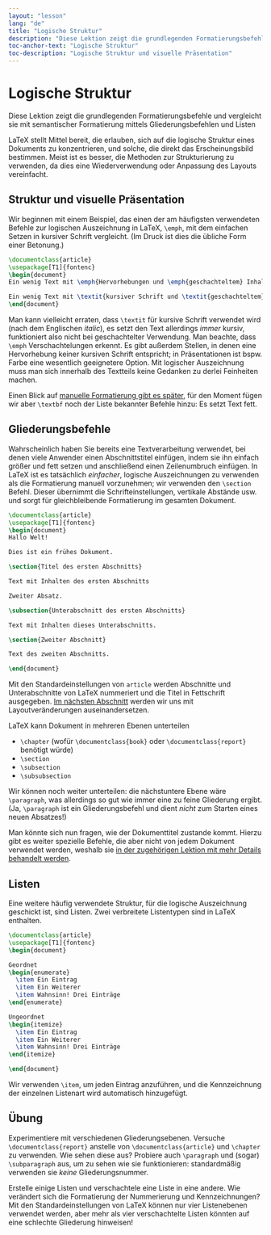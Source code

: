 ```yaml
---
layout: "lesson"
lang: "de"
title: "Logische Struktur"
description: "Diese Lektion zeigt die grundlegenden Formatierungsbefehle und vergleicht sie mit semantischer Formatierung mittels Gliederungsbefehlen und Listen"
toc-anchor-text: "Logische Struktur"
toc-description: "Logische Struktur und visuelle Präsentation"
---
```


# Logische Struktur

<span
  class="summary">Diese Lektion zeigt die grundlegenden Formatierungsbefehle und vergleicht sie mit semantischer Formatierung mittels Gliederungsbefehlen und Listen</span>

LaTeX stellt Mittel bereit, die erlauben, sich auf die logische Struktur eines
Dokuments zu konzentrieren, und solche, die direkt das Erscheinungsbild
bestimmen. Meist ist es besser, die Methoden zur Strukturierung zu verwenden, da
dies eine Wiederverwendung oder Anpassung des Layouts vereinfacht.

## Struktur und visuelle Präsentation

Wir beginnen mit einem Beispiel, das einen der am häufigsten verwendeten Befehle
zur logischen Auszeichnung in LaTeX, `\emph`, mit dem einfachen Setzen in
kursiver Schrift vergleicht. (Im Druck ist dies die übliche Form einer
Betonung.)

```latex
\documentclass{article}
\usepackage[T1]{fontenc}
\begin{document}
Ein wenig Text mit \emph{Hervorhebungen und \emph{geschachteltem} Inhalt}.

Ein wenig Text mit \textit{kursiver Schrift und \textit{geschachteltem} Inhalt}.
\end{document}
```

Man kann vielleicht erraten, dass `\textit` für kursive Schrift verwendet wird
(nach dem Englischen _italic_), es setzt den Text allerdings _immer_ kursiv,
funktioniert also nicht bei geschachtelter Verwendung. Man beachte, dass `\emph`
Verschachtelungen erkennt. Es gibt außerdem Stellen, in denen eine Hervorhebung
keiner kursiven Schrift entspricht; in Präsentationen ist bspw. Farbe eine
wesentlich geeignetere Option. Mit logischer Auszeichnung muss man sich
innerhalb des Textteils keine Gedanken zu derlei Feinheiten machen.

Einen Blick auf [manuelle Formatierung gibt es später](lesson-11), für den
Moment fügen wir aber `\textbf` noch der Liste bekannter Befehle hinzu: Es setzt
Text fett.

## Gliederungsbefehle

Wahrscheinlich haben Sie bereits eine Textverarbeitung verwendet, bei denen
viele Anwender einen Abschnittstitel einfügen, indem sie ihn einfach größer und
fett setzen und anschließend einen Zeilenumbruch einfügen. In LaTeX ist es
tatsächlich _einfacher_, logische Auszeichnungen zu verwenden als die
Formatierung manuell vorzunehmen; wir verwenden den `\section` Befehl. Dieser
übernimmt die Schrifteinstellungen, vertikale Abstände usw. und sorgt für
gleichbleibende Formatierung im gesamten Dokument.

```latex
\documentclass{article}
\usepackage[T1]{fontenc}
\begin{document}
Hallo Welt!

Dies ist ein frühes Dokument.

\section{Titel des ersten Abschnitts}

Text mit Inhalten des ersten Abschnitts

Zweiter Absatz.

\subsection{Unterabschnitt des ersten Abschnitts}

Text mit Inhalten dieses Unterabschnitts.

\section{Zweiter Abschnitt}

Text des zweiten Abschnitts.

\end{document}
```

Mit den Standardeinstellungen von `article` werden Abschnitte und
Unterabschnitte von LaTeX nummeriert und die Titel in Fettschrift ausgegeben.
[Im nächsten Abschnitt](lesson-05) werden wir uns mit Layoutveränderungen
auseinandersetzen.

LaTeX kann Dokument in mehreren Ebenen unterteilen

- `\chapter` (wofür `\documentclass{book}` oder `\documentclass{report}`
    benötigt würde)
- `\section`
- `\subsection`
- `\subsubsection`

Wir können noch weiter unterteilen: die nächstuntere Ebene wäre `\paragraph`,
was allerdings so gut wie immer eine zu feine Gliederung ergibt. (Ja,
`\paragraph` ist ein Gliederungsbefehl und dient _nicht_ zum Starten eines neuen
Absatzes!)

Man könnte sich nun fragen, wie der Dokumenttitel zustande kommt. Hierzu gibt es
weiter spezielle Befehle, die aber nicht von jedem Dokument verwendet werden,
weshalb sie [in der zugehörigen Lektion mit mehr Details behandelt
werden](more-04).

## Listen

Eine weitere häufig verwendete Struktur, für die logische Auszeichnung geschickt
ist, sind Listen. Zwei verbreitete Listentypen sind in LaTeX enthalten.

```latex
\documentclass{article}
\usepackage[T1]{fontenc}
\begin{document}

Geordnet
\begin{enumerate}
  \item Ein Eintrag
  \item Ein Weiterer
  \item Wahnsinn! Drei Einträge
\end{enumerate}

Ungeordnet
\begin{itemize}
  \item Ein Eintrag
  \item Ein Weiterer
  \item Wahnsinn! Drei Einträge
\end{itemize}

\end{document}
```

Wir verwenden `\item`, um jeden Eintrag anzuführen, und die Kennzeichnung der
einzelnen Listenart wird automatisch hinzugefügt.

## Übung

Experimentiere mit verschiedenen Gliederungsebenen. Versuche
`\documentclass{report}` anstelle von `\documentclass{article}` und `\chapter`
zu verwenden. Wie sehen diese aus? Probiere auch `\paragraph` und (sogar)
`\subparagraph` aus, um zu sehen wie sie funktionieren: standardmäßig verwenden
sie _keine_ Gliederungsnummer.

Erstelle einige Listen und verschachtele eine Liste in eine andere. Wie
verändert sich die Formatierung der Nummerierung und Kennzeichnungen? Mit den
Standardeinstellungen von LaTeX können nur vier Listenebenen verwendet werden,
aber mehr als vier verschachtelte Listen könnten auf eine schlechte Gliederung
hinweisen!
